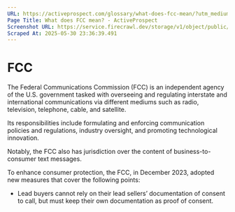 ```yaml
---
URL: https://activeprospect.com/glossary/what-does-fcc-mean/?utm_medium=Email&utm_source=Website&utm_campaign=AP-Email-InsideCBM-September
Page Title: What does FCC mean? - ActiveProspect
Screenshot URL: https://service.firecrawl.dev/storage/v1/object/public/media/screenshot-a4d7fdb2-dc32-4289-a1da-7974d6bbc302.png
Scraped At: 2025-05-30 23:36:39.491
---
```

# FCC

The Federal Communications Commission (FCC) is an independent agency of the U.S. government tasked with overseeing and regulating interstate and international communications via different mediums such as radio, television, telephone, cable, and satellite.

Its responsibilities include formulating and enforcing communication policies and regulations, industry oversight, and promoting technological innovation.

Notably, the FCC also has jurisdiction over the content of business-to-consumer text messages.

To enhance consumer protection, the FCC, in December 2023, adopted new measures that cover the following points:

- Lead buyers cannot rely on their lead sellers’ documentation of consent to call, but must keep their own documentation as proof of consent.


